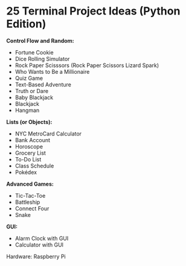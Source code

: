 # 25 Terminal Project Ideas (Python Edition)

**Control Flow and Random:**

- Fortune Cookie
- Dice Rolling Simulator
- Rock Paper Scisssors (Rock Paper Scissors Lizard Spark)
- Who Wants to Be a Millionaire
- Quiz Game
- Text-Based Adventure
- Truth or Dare
- Baby Blackjack
- Blackjack
- Hangman

**Lists (or Objects):**

- NYC MetroCard Calculator
- Bank Account
- Horoscope
- Grocery List
- To-Do List
- Class Schedule
- Pokédex

**Advanced Games:**

- Tic-Tac-Toe
- Battleship
- Connect Four
- Snake

**GUI:**

- Alarm Clock with GUI
- Calculator with GUI

Hardware: Raspberry Pi


